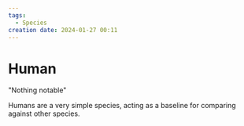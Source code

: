 ```yaml
---
tags:
  - Species
creation date: 2024-01-27 00:11
---
```

# Human

"Nothing notable"

Humans are a very simple species, acting as a baseline for comparing against other species.
